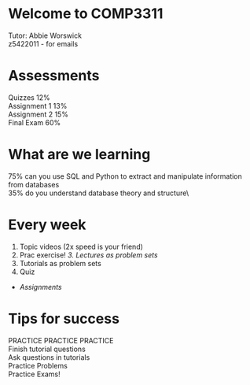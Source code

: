# Welcome to COMP3311
Tutor: Abbie Worswick\
z5422011 - for emails

# Assessments
Quizzes 12%\
Assignment 1 13%\
Assignment 2 15%\
Final Exam 60%

# What are we learning
75% can you use SQL and Python to extract and manipulate information from databases\
35% do you understand database theory and structure\

# Every week
1. Topic videos (2x speed is your friend)
2. Prac exercise!
*3. Lectures as problem sets*
4. Tutorials as problem sets
5. Quiz
+ *Assignments*

# Tips for success
PRACTICE PRACTICE PRACTICE\
Finish tutorial questions\
Ask questions in tutorials\
Practice Problems\
Practice Exams!
